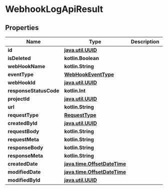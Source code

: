 
# WebhookLogApiResult

## Properties
| Name | Type | Description | Notes |
| ------------ | ------------- | ------------- | ------------- |
| **id** | [**java.util.UUID**](java.util.UUID.md) |  |  |
| **isDeleted** | **kotlin.Boolean** |  |  |
| **webHookName** | **kotlin.String** |  |  |
| **eventType** | [**WebHookEventType**](WebHookEventType.md) |  |  |
| **webHookId** | [**java.util.UUID**](java.util.UUID.md) |  |  |
| **responseStatusCode** | **kotlin.Int** |  |  |
| **projectId** | [**java.util.UUID**](java.util.UUID.md) |  |  |
| **url** | **kotlin.String** |  |  |
| **requestType** | [**RequestType**](RequestType.md) |  |  |
| **createdById** | [**java.util.UUID**](java.util.UUID.md) |  |  |
| **requestBody** | **kotlin.String** |  |  [optional] |
| **requestMeta** | **kotlin.String** |  |  [optional] |
| **responseBody** | **kotlin.String** |  |  [optional] |
| **responseMeta** | **kotlin.String** |  |  [optional] |
| **createdDate** | [**java.time.OffsetDateTime**](java.time.OffsetDateTime.md) |  |  [optional] |
| **modifiedDate** | [**java.time.OffsetDateTime**](java.time.OffsetDateTime.md) |  |  [optional] |
| **modifiedById** | [**java.util.UUID**](java.util.UUID.md) |  |  [optional] |



